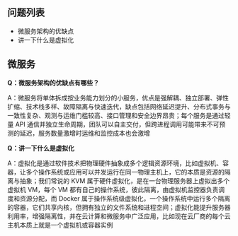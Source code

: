 ## 问题列表
* 微服务架构的优缺点
* 讲一下什么是虚拟化

## 微服务
**Q：微服务架构的优缺点有哪些？**

A：微服务将单体拆成按业务能力划分的小服务，优点是强解耦、独立部署、弹性扩缩、技术栈多样、故障隔离与快速迭代，缺点包括网络延迟提升、分布式事务与一致性复杂、观测与运维门槛较高、接口管理和安全边界昂贵；每个服务是通过轻量 API 通信并独立生命周期，团队可以自主交付，但跨进程调用可能带来不可预测的延迟，服务数量激增时运维和监控成本也会激增

**Q：讲一下什么是虚拟化**

A：虚拟化是通过软件技术把物理硬件抽象成多个逻辑资源环境，比如虚拟机、容器，让多个操作系统或应用可以并发运行在同一物理主机上，它的本质是资源的隔离与抽象；我们常说的 KVM 属于硬件虚拟化，是在一台物理服务器上虚拟出多个虚拟机 VM，每个 VM 都有自己的操作系统，彼此隔离，由虚拟机监控器负责调度和资源分配，而 Docker 属于操作系统级虚拟化，一个操作系统中运行多个隔离的容器，它们共享内核，但拥有独立的文件系统和进程空间；虚拟化能提升服务器利用率，增强隔离性，并在云计算和微服务中广泛应用，比如现在云厂商的每个云主机本质上就是一个虚拟机或容器实例